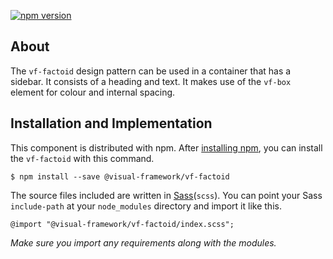 [![npm version](https://badge.fury.io/js/%40visual-framework%2Fvf-factoid.svg)](https://badge.fury.io/js/%40visual-framework%2Fvf-factoid)

## About

The `vf-factoid` design pattern can be used in a container that has a sidebar. It consists of a heading and text. It makes use of the `vf-box` element for colour and internal spacing.

## Installation and Implementation

This component is distributed with npm. After [installing npm](https://www.npmjs.com/get-npm), you can install the `vf-factoid` with this command.

```
$ npm install --save @visual-framework/vf-factoid
```

The source files included are written in [Sass](http://sass-lang.com)(`scss`). You can point your Sass `include-path` at your `node_modules` directory and import it like this.

```
@import "@visual-framework/vf-factoid/index.scss";
```

_Make sure you import any requirements along with the modules._
